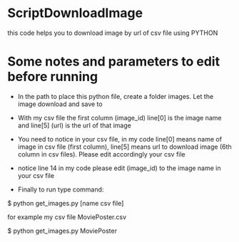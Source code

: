 # ScriptDownloadImage
this code helps you to download image by url of csv file using PYTHON

# Some notes and parameters to edit before running

- In the path to place this python file, create a folder images. Let the image download and save to

- With my csv file the first column (image_id) line[0] is the image name and line[5] (url) is the url of that image

- You need to notice in your csv file, in my code line[0] means name of image in csv file (first column), line[5] means url to download image (6th column in csv files). Please edit accordingly your csv file

- notice line 14 in my code please edit (image_id) to the image name in your csv file

- Finally to run type command:
 
 $ python get_images.py [name csv file]
 
for example my csv file MoviePoster.csv

  $ python get_images.py MoviePoster
